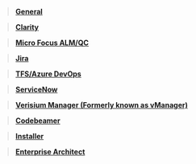 
> [**General**](faqs/general-faqs.md)

> [**Clarity**](faqs/clarity-faqs.md)

> [**Micro Focus ALM/QC**](faqs/micro-focus-faqs.md)

> [**Jira**](faqs/jira-faqs.md)

> [**TFS/Azure DevOps**](faqs/tfs-faqs.md)

> [**ServiceNow**](faqs/servicenow-faqs.md)

> [**Verisium Manager (Formerly known as vManager)**](faqs/vmanager-faqs.md)

> [**Codebeamer**](faqs/codebeamer-faqs.md)

> [**Installer**](faqs/installer-faqs.md)

> [**Enterprise Architect**](faqs/enterprise-architect-faqs.md)
